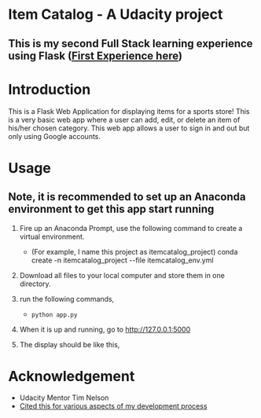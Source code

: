 # Item Catalog - A Udacity project 
## This is my second Full Stack learning experience using Flask ([First Experience here](https://github.com/WhiskersReneeWe/keras_image_classifer))

# Introduction

This is a Flask Web Application for displaying items for a sports store! This is a very basic web app where a user can add, edit, or delete an item of his/her chosen category. This web app allows a user to sign in and out but only using Google accounts. 

# Usage
## Note, it is recommended to set up an Anaconda environment to get this app start running

1. Fire up an Anaconda Prompt, use the following command to create a virtual environment.
    * (For example, I name this project as itemcatalog_project) conda create -n itemcatalog_project --file itemcatalog_env.yml

2. Download all files to your local computer and store them in one directory.
3. run the following commands,
   * `python app.py` 
   
4. When it is up and running, go to http://127.0.0.1:5000
5. The display should be like this,


# Acknowledgement

* Udacity Mentor Tim Nelson
* [Cited this for various aspects of my development process](https://github.com/rrjoson/udacity-item-catalog)
